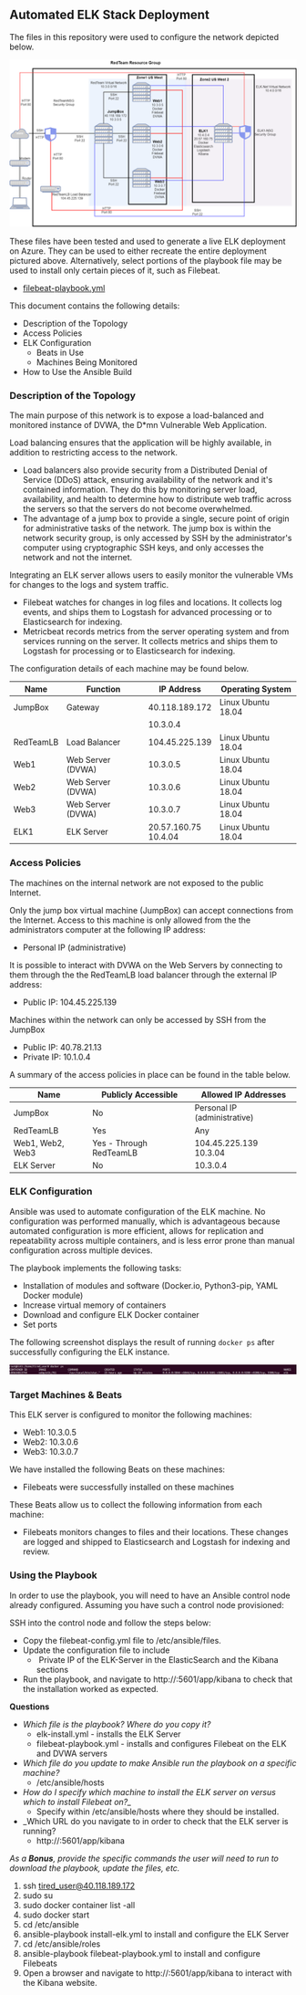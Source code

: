 ## Automated ELK Stack Deployment

The files in this repository were used to configure the network depicted below.

![alt text](https://github.com/cjspencer/UCB-Cybersecurity/blob/main/Diagrams/RedTeamResourceGroup.png?raw=true)

These files have been tested and used to generate a live ELK deployment on Azure. They can be used to either recreate the entire deployment pictured above. Alternatively, select portions of the playbook file may be used to install only certain pieces of it, such as Filebeat.

  - [filebeat-playbook.yml](https://github.com/cjspencer/UCB-Cybersecurity/blob/main/Ansible/filebeat-playbook.yml) 

This document contains the following details:

- Description of the Topology
- Access Policies
- ELK Configuration
  - Beats in Use
  - Machines Being Monitored
- How to Use the Ansible Build


### Description of the Topology

The main purpose of this network is to expose a load-balanced and monitored instance of DVWA, the D*mn Vulnerable Web Application.

Load balancing ensures that the application will be highly available, in addition to restricting access to the network.

- Load balancers also provide security from a Distributed Denial of Service (DDoS) attack, ensuring availability of the network and it's contained information. They do this by monitoring server load, availability, and health to determine how to distribute web traffic across the servers so that the servers do not become overwhelmed. 
- The advantage of a jump box to provide a single, secure point of origin for administrative tasks of the network. The jump box is within the network security group, is only accessed by SSH by the administrator's computer using cryptographic SSH keys, and only accesses the network and not the internet. 

Integrating an ELK server allows users to easily monitor the vulnerable VMs for changes to the logs and system traffic.

- Filebeat watches for changes in log files and locations. It collects log events, and ships them to Logstash for advanced processing or to Elasticsearch for indexing.
- Metricbeat records metrics from the server operating system and from services running on the server. It collects metrics and ships them to Logstash for processing or to Elasticsearch for indexing.

The configuration details of each machine may be found below.

| Name      | Function          | IP Address                   | Operating System   |
| --------- | ----------------- | ---------------------------- | ------------------ |
| JumpBox   | Gateway           | 40.118.189.172               | Linux Ubuntu 18.04 |
|           |                   | 10.3.0.4                     
| RedTeamLB | Load Balancer     | 104.45.225.139               | Linux Ubuntu 18.04 |
| Web1      | Web Server (DVWA) | 10.3.0.5                     | Linux Ubuntu 18.04 |
| Web2      | Web Server (DVWA) | 10.3.0.6                     | Linux Ubuntu 18.04 |
| Web3      | Web Server (DVWA) | 10.3.0.7                     | Linux Ubuntu 18.04 |
| ELK1      | ELK Server        | 20.57.160.75<br />10.4.04    | Linux Ubuntu 18.04 |

### Access Policies

The machines on the internal network are not exposed to the public Internet. 

Only the jump box virtual machine (JumpBox) can accept connections from the Internet. Access to this machine is only allowed from the the administrators computer at the following IP address:

- Personal IP (administrative)

It is possible to interact with DVWA on the Web Servers by connecting to them through the the RedTeamLB load balancer through the external IP address:

- Public IP: 104.45.225.139

Machines within the network can only be accessed by SSH from the JumpBox

- Public IP: 40.78.21.13
- Private IP: 10.1.0.4

A summary of the access policies in place can be found in the table below.

| Name             | Publicly Accessible     | Allowed IP Addresses         |
| ---------------- | ----------------------- | ---------------------------- |
| JumpBox          | No                      | Personal IP (administrative) |
| RedTeamLB        | Yes                     | Any                          |
| Web1, Web2, Web3 | Yes - Through RedTeamLB | 104.45.225.139<br />10.3.04  |
| ELK Server       | No                      | 10.3.0.4                     |

### ELK Configuration

Ansible was used to automate configuration of the ELK machine. No configuration was performed manually, which is advantageous because automated configuration is more efficient, allows for replication and repeatability across multiple containers, and is less error prone than manual configuration across multiple devices.

The playbook implements the following tasks:

- Installation of modules and software (Docker.io, Python3-pip, YAML Docker module)
- Increase virtual memory of containers
- Download and configure ELK Docker container
- Set ports

The following screenshot displays the result of running `docker ps` after successfully configuring the ELK instance.

![elk_docker_ps](https://github.com/cjspencer/UCB-Cybersecurity/blob/main/Images/elk_docker_ps.PNG?raw=true)

### Target Machines & Beats

This ELK server is configured to monitor the following machines:

- Web1: 10.3.0.5
- Web2: 10.3.0.6
- Web3: 10.3.0.7

We have installed the following Beats on these machines:

- Filebeats were successfully installed on these machines

These Beats allow us to collect the following information from each machine:

- Filebeats monitors changes to files and their locations. These changes are logged and shipped to Elasticsearch and Logstash for indexing and review.

### Using the Playbook

In order to use the playbook, you will need to have an Ansible control node already configured. Assuming you have such a control node provisioned: 

SSH into the control node and follow the steps below:

- Copy the filebeat-config.yml file to /etc/ansible/files.
- Update the configuration file to include
  - ​	Private IP of the ELK-Server in the ElasticSearch and the Kibana sections 
- Run the playbook, and navigate to http://<ELK-PublicIP>:5601/app/kibana to check that the installation worked as expected.

**Questions**

- _Which file is the playbook? Where do you copy it?_
  - elk-install.yml  - installs the ELK Server
  - filebeat-playbook.yml  - installs and configures Filebeat on the ELK and DVWA servers
- *Which file do you update to make Ansible run the playbook on a specific machine?* 
  - /etc/ansible/hosts
- *How do I specify which machine to install the ELK server on versus which to install Filebeat on?_*
  - Specify within /etc/ansible/hosts where they should be installed.
- _Which URL do you navigate to in order to check that the ELK server is running?
  - http://<ELK-PublicIP>:5601/app/kibana

_As a **Bonus**, provide the specific commands the user will need to run to download the playbook, update the files, etc._

1. ssh tired_user@40.118.189.172
2. sudo su
3. sudo docker container list -all
4. sudo docker start <docker-container-name>
5. cd /etc/ansible
6. ansible-playbook install-elk.yml to install and configure the ELK Server
7. cd /etc/ansible/roles
8. ansible-playbook filebeat-playbook.yml to install and configure Filebeats
9. Open a browser and navigate to http://<ELK-PublicIP>:5601/app/kibana to interact with the Kibana website.
